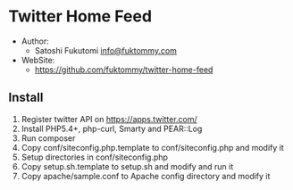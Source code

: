 Twitter Home Feed
=================

* Author:
    * Satoshi Fukutomi <info@fuktommy.com>
* WebSite:
    * https://github.com/fuktommy/twitter-home-feed

Install
-------

1. Register twitter API on https://apps.twitter.com/
2. Install PHP5.4+, php-curl, Smarty and PEAR::Log
3. Run composer
4. Copy conf/siteconfig.php.template to conf/siteconfig.php and modify it
5. Setup directories in conf/siteconfig.php
6. Copy setup.sh.template to setup.sh and modify and run it
7. Copy apache/sample.conf to Apache config directory and modify it
